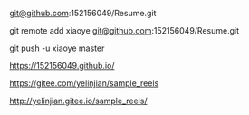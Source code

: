 <!-- 我的远程仓库地址 -->

git@github.com:152156049/Resume.git

<!-- 关联远程仓库 -->

git remote add xiaoye git@github.com:152156049/Resume.git

<!-- 推送到远程仓库 -->

git push -u xiaoye master

 <!-- 我的首页网址 -->

https://152156049.github.io/

<!-- 码云地址 -->
<!-- 仓库地址 -->
https://gitee.com/yelinjian/sample_reels

<!-- 首页地址 -->
http://yelinjian.gitee.io/sample_reels/
